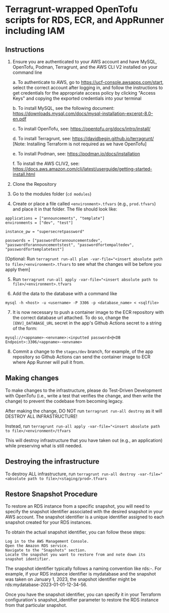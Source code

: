 # Terragrunt-wrapped OpenTofu scripts for RDS, ECR, and AppRunner including IAM

## Instructions

1. Ensure you are authenticated to your AWS account and have MySQL, OpenTofu, Podman, Terragrunt, and the AWS CLI V2 installed on your command line

    a. To authenticate to AWS, go to https://ucf-console.awsapps.com/start, select the correct account after logging in, and follow the instructions to get credentials for the appropriate access policy by clicking "Access Keys" and copying the exported credentials into your terminal

    b. To install MySQL, see the following document: https://downloads.mysql.com/docs/mysql-installation-excerpt-8.0-en.pdf

    c. To install OpenTofu, see: https://opentofu.org/docs/intro/install/

    d. To install Terragrunt, see: https://davidbegin.github.io/terragrunt/ [Note: Installing Terraform is not required as we have OpenTofu]

    e. To install Podman, see: https://podman.io/docs/installation

    f. To install the AWS CLIV2, see: https://docs.aws.amazon.com/cli/latest/userguide/getting-started-install.html

2. Clone the Repository

3. Go to the modules folder (`cd modules`) 

4. Create or place a file called `<environment>.tfvars` (e.g., `prod.tfvars`) and place it in that folder. The file should look like:

```
applications = ["announcements", "template"]
environments = ["dev", "test"]

instance_pw = "supersecretpassword"

passwords = ["passwordforannouncementsdev", "passwordforannouncementstest", "passwordfortempaltedev", "passwordfortemplatetest"]
```

[Optional: Run `terragrunt run-all plan -var-file="<insert absolute path to file>/<environment>.tfvars` to see what the changes will be before you apply them]

5. Run `terragrunt run-all apply -var-file="<insert absolute path to file>/<environment>.tfvars`

6. Add the data to the database with a command like

`mysql -h <host> -u <username> -P 3306 -p <database_name> < <sqlfile>`

7. It is now necessary to push a container image to the ECR repository with the correct database url attached. To do so, change the `[ENV]_DATABASE_URL` secret in the app's Github Actions secret to a string of the form:

`mysql://<appname>-<envname>:<inputted password>@<DB Endpoint>:3306/<appname>-<envname>`

8. Commit a change to the `stages/dev` branch, for example, of the app repository so Github Actions can send the container image to ECR where App Runner will pull it from.

## Making changes

To make changes to the infrastructure, please do Test-Driven Development with OpenTofu (i.e., write a test that verifies the change, and then write the change) to prevent the codebase from becoming legacy.

After making the change, DO NOT run `terragrunt run-all destroy` as it will DESTROY ALL INFRASTRUCTURE! 

Instead, run `terragrunt run-all apply -var-file="<insert absolute path to file>/<environment>/tfvars`

This will destroy infrastructure that you have taken out (e.g., an application) while preserving what is still needed.

## Destroying the infrastructure

To destroy ALL infrastructure, run `terragrunt run-all destroy -var-file="<absolute path to file>/<staging/prod>.tfvars`

## Restore Snapshot Procedure

To restore an RDS instance from a specific snapshot, you will need to specify the snapshot identifier associated with the desired snapshot in your AWS account. The snapshot identifier is a unique identifier assigned to each snapshot created for your RDS instances.

To obtain the actual snapshot identifier, you can follow these steps:

    Log in to the AWS Management Console.
    Open the Amazon RDS service.
    Navigate to the "Snapshots" section.
    Locate the snapshot you want to restore from and note down its snapshot identifier.

The snapshot identifier typically follows a naming convention like rds:-. For example, if your RDS instance identifier is mydatabase and the snapshot was taken on January 1, 2023, the snapshot identifier might be rds:mydatabase-2023-01-01-12-34-56.

Once you have the snapshot identifier, you can specify it in your Terraform configuration's snapshot_identifier parameter to restore the RDS instance from that particular snapshot.
